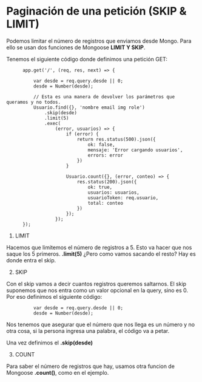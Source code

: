 # Paginación de una petición (SKIP & LIMIT)

Podemos limitar el número de registros que enviamos desde Mongo.
Para ello se usan dos funciones de Mongoose **LIMIT Y SKIP**.

Tenemos el siguiente código donde definimos una petición GET:

          app.get('/', (req, res, next) => {

              var desde = req.query.desde || 0;
              desde = Number(desde);

              // Esta es una manera de devolver los parámetros que queramos y no todos.
              Usuario.find({}, 'nombre email img role')
                  .skip(desde)
                  .limit(5)
                  .exec(
                      (error, usuarios) => {
                          if (error) {
                              return res.status(500).json({
                                  ok: false,
                                  mensaje: 'Error cargando usuarios',
                                  errors: error
                              })
                          }

                          Usuario.count({}, (error, conteo) => {
                              res.status(200).json({
                                  ok: true,
                                  usuarios: usuarios,
                                  usuarioToken: req.usuario,
                                  total: conteo
                              })
                          });
                      });
          });
          
1. LIMIT 

Hacemos que limitemos el número de registros a 5.
Esto va hacer que nos saque los 5 primeros.
**.limit(5)**
¿Pero como vamos sacando el resto? Hay es donde entra el skip.

2. SKIP

Con el skip vamos a decir cuantos registros queremos saltarnos.
El skip suponemos que nos entra como un valor opcional en la query, sino es 0.
Por eso definimos el siguiente código:

              var desde = req.query.desde || 0;
              desde = Number(desde);
              
Nos tenemos que asegurar que el número que nos llega es un número
y no otra cosa, si la persona ingresa una palabra, el código va a petar.

Una vez definimos el **.skip(desde)**

3. COUNT

Para saber el número de registros que hay,
usamos otra funcion de Mongoose **.count()**, como en el ejemplo.


